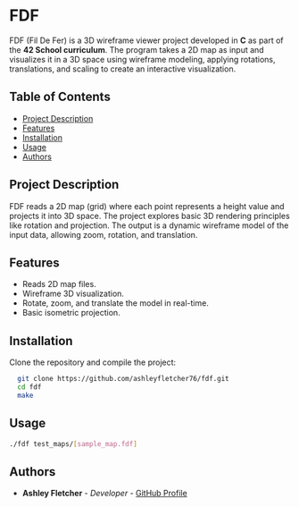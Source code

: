 # FDF

FDF (Fil De Fer) is a 3D wireframe viewer project developed in **C** as part of the **42 School curriculum**. The program takes a 2D map as input and visualizes it in a 3D space using wireframe modeling, applying rotations, translations, and scaling to create an interactive visualization.

## Table of Contents
- [Project Description](#project-description)
- [Features](#features)
- [Installation](#installation)
- [Usage](#usage)
- [Authors](#authors)

## Project Description

FDF reads a 2D map (grid) where each point represents a height value and projects it into 3D space. The project explores basic 3D rendering principles like rotation and projection. The output is a dynamic wireframe model of the input data, allowing zoom, rotation, and translation.

## Features

- Reads 2D map files.
- Wireframe 3D visualization.
- Rotate, zoom, and translate the model in real-time.
- Basic isometric projection.

## Installation

Clone the repository and compile the project:

```bash
  git clone https://github.com/ashleyfletcher76/fdf.git
  cd fdf
  make
```

## Usage
```bash
./fdf test_maps/[sample_map.fdf]
```

## Authors

- **Ashley Fletcher** - *Developer* - [GitHub Profile](https://github.com/ashleyfletcher76)
